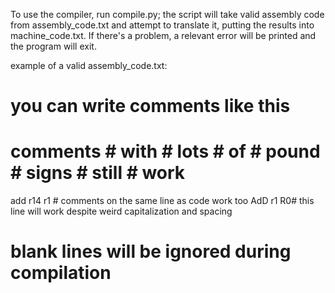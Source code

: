 To use the compiler, run compile.py; the script will take valid assembly code from assembly_code.txt and attempt to
translate it, putting the results into machine_code.txt. If there's a problem, a relevant error will be printed and the
program will exit.



example of a valid assembly_code.txt:

# you can write comments like this
# comments # with # lots # of # pound # signs # still # work
add r14 r1               # comments on the same line as code work too
      AdD     r1       R0# this line will work despite weird capitalization and spacing


# blank lines will be ignored during compilation
